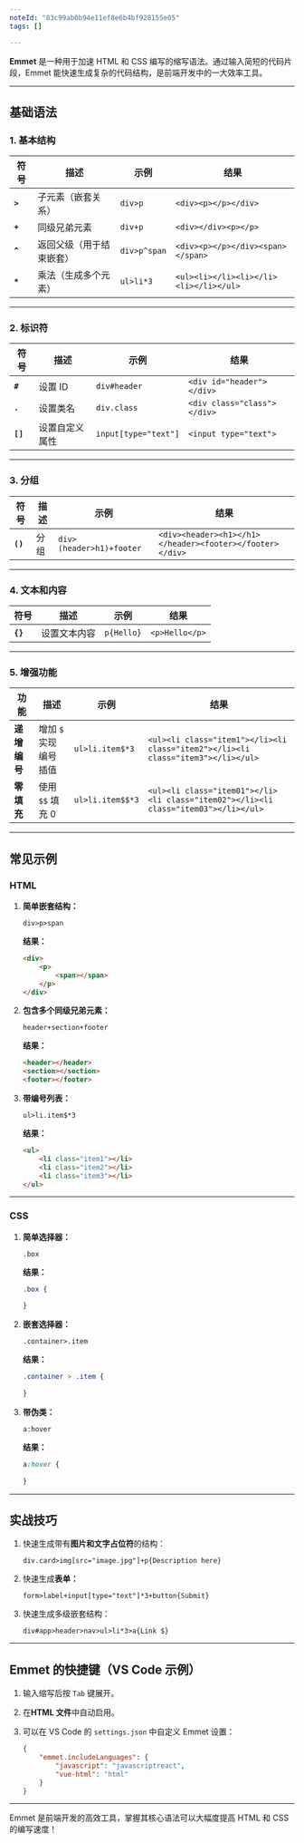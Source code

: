 ```yaml
---
noteId: "83c99ab0b94e11ef8e6b4bf928155e05"
tags: []

---
```


**Emmet** 是一种用于加速 HTML 和 CSS 编写的缩写语法。通过输入简短的代码片段，Emmet 能快速生成复杂的代码结构，是前端开发中的一大效率工具。

---

## **基础语法**

### **1. 基本结构**

| 符号      | 描述                                  | 示例                     | 结果                             |
|-----------|---------------------------------------|--------------------------|----------------------------------|
| **`>`**   | 子元素（嵌套关系）                    | `div>p`                  | `<div><p></p></div>`            |
| **`+`**   | 同级兄弟元素                          | `div+p`                  | `<div></div><p></p>`            |
| **`^`**   | 返回父级（用于结束嵌套）              | `div>p^span`             | `<div><p></p></div><span></span>` |
| **`*`**   | 乘法（生成多个元素）                  | `ul>li*3`                | `<ul><li></li><li></li><li></li></ul>` |

---

### **2. 标识符**

| 符号        | 描述                     | 示例                     | 结果                              |
|-------------|--------------------------|--------------------------|-----------------------------------|
| **`#`**     | 设置 ID                 | `div#header`             | `<div id="header"></div>`         |
| **`.`**     | 设置类名                | `div.class`              | `<div class="class"></div>`       |
| **`[]`**    | 设置自定义属性          | `input[type="text"]`     | `<input type="text">`             |

---

### **3. 分组**

| 符号        | 描述                     | 示例                     | 结果                              |
|-------------|--------------------------|--------------------------|-----------------------------------|
| **`()`**    | 分组                     | `div>(header>h1)+footer` | `<div><header><h1></h1></header><footer></footer></div>` |

---

### **4. 文本和内容**

| 符号        | 描述                     | 示例                     | 结果                              |
|-------------|--------------------------|--------------------------|-----------------------------------|
| **`{}`**    | 设置文本内容             | `p{Hello}`               | `<p>Hello</p>`                   |

---

### **5. 增强功能**

| 功能          | 描述                     | 示例                     | 结果                              |
|---------------|--------------------------|--------------------------|-----------------------------------|
| **递增编号**  | 增加 `$` 实现编号插值    | `ul>li.item$*3`          | `<ul><li class="item1"></li><li class="item2"></li><li class="item3"></li></ul>` |
| **零填充**    | 使用 `$$` 填充 0         | `ul>li.item$$*3`         | `<ul><li class="item01"></li><li class="item02"></li><li class="item03"></li></ul>` |

---

## **常见示例**

### **HTML**

1. **简单嵌套结构：**
   ```text
   div>p>span
   ```
   **结果：**
   ```html
   <div>
       <p>
           <span></span>
       </p>
   </div>
   ```

2. **包含多个同级兄弟元素：**
   ```text
   header+section+footer
   ```
   **结果：**
   ```html
   <header></header>
   <section></section>
   <footer></footer>
   ```

3. **带编号列表：**
   ```text
   ul>li.item$*3
   ```
   **结果：**
   ```html
   <ul>
       <li class="item1"></li>
       <li class="item2"></li>
       <li class="item3"></li>
   </ul>
   ```

---

### **CSS**

1. **简单选择器：**
   ```text
   .box
   ```
   **结果：**
   ```css
   .box {
       
   }
   ```

2. **嵌套选择器：**
   ```text
   .container>.item
   ```
   **结果：**
   ```css
   .container > .item {
       
   }
   ```

3. **带伪类：**
   ```text
   a:hover
   ```
   **结果：**
   ```css
   a:hover {
       
   }
   ```

---

## **实战技巧**

1. 快速生成带有**图片和文字占位符**的结构：
   ```text
   div.card>img[src="image.jpg"]+p{Description here}
   ```

2. 快速生成**表单：**
   ```text
   form>label+input[type="text"]*3+button{Submit}
   ```

3. 快速生成多级嵌套结构：
   ```text
   div#app>header>nav>ul>li*3>a{Link $}
   ```

---

## **Emmet 的快捷键（VS Code 示例）**

1. 输入缩写后按 `Tab` 键展开。
2. 在**HTML 文件**中自动启用。
3. 可以在 VS Code 的 `settings.json` 中自定义 Emmet 设置：

   ```json
   {
       "emmet.includeLanguages": {
           "javascript": "javascriptreact",
           "vue-html": "html"
       }
   }
   ```

---

Emmet 是前端开发的高效工具，掌握其核心语法可以大幅度提高 HTML 和 CSS 的编写速度！
